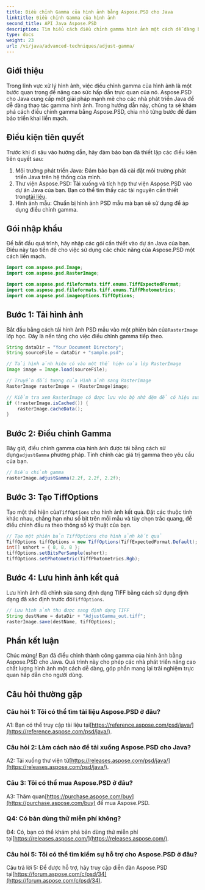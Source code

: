 ```yaml
---
title: Điều chỉnh Gamma của hình ảnh bằng Aspose.PSD cho Java
linktitle: Điều chỉnh Gamma của hình ảnh
second_title: API Java Aspose.PSD
description: Tìm hiểu cách điều chỉnh gamma hình ảnh một cách dễ dàng bằng Aspose.PSD cho Java. Thực hiện theo hướng dẫn từng bước của chúng tôi để có kết quả tối ưu.
type: docs
weight: 23
url: /vi/java/advanced-techniques/adjust-gamma/
---
```

## Giới thiệu

Trong lĩnh vực xử lý hình ảnh, việc điều chỉnh gamma của hình ảnh là một bước quan trọng để nâng cao sức hấp dẫn trực quan của nó. Aspose.PSD cho Java cung cấp một giải pháp mạnh mẽ cho các nhà phát triển Java để dễ dàng thao tác gamma hình ảnh. Trong hướng dẫn này, chúng ta sẽ khám phá cách điều chỉnh gamma bằng Aspose.PSD, chia nhỏ từng bước để đảm bảo triển khai liền mạch.

## Điều kiện tiên quyết

Trước khi đi sâu vào hướng dẫn, hãy đảm bảo bạn đã thiết lập các điều kiện tiên quyết sau:

1. Môi trường phát triển Java: Đảm bảo bạn đã cài đặt môi trường phát triển Java trên hệ thống của mình.
2.  Thư viện Aspose.PSD: Tải xuống và tích hợp thư viện Aspose.PSD vào dự án Java của bạn. Bạn có thể tìm thấy các tài nguyên cần thiết trong[tài liệu](https://reference.aspose.com/psd/java/).
3. Hình ảnh mẫu: Chuẩn bị hình ảnh PSD mẫu mà bạn sẽ sử dụng để áp dụng điều chỉnh gamma.

## Gói nhập khẩu

Để bắt đầu quá trình, hãy nhập các gói cần thiết vào dự án Java của bạn. Điều này tạo tiền đề cho việc sử dụng các chức năng của Aspose.PSD một cách liền mạch.

```java
import com.aspose.psd.Image;
import com.aspose.psd.RasterImage;

import com.aspose.psd.fileformats.tiff.enums.TiffExpectedFormat;
import com.aspose.psd.fileformats.tiff.enums.TiffPhotometrics;
import com.aspose.psd.imageoptions.TiffOptions;
```

## Bước 1: Tải hình ảnh

 Bắt đầu bằng cách tải hình ảnh PSD mẫu vào một phiên bản của`RasterImage` lớp học. Đây là nền tảng cho việc điều chỉnh gamma tiếp theo.

```java
String dataDir = "Your Document Directory";
String sourceFile = dataDir + "sample.psd";

// Tải hình ảnh hiện có vào một thể hiện của lớp RasterImage
Image image = Image.load(sourceFile);

// Truyền đối tượng của Hình ảnh sang RasterImage
RasterImage rasterImage = (RasterImage)image;

// Kiểm tra xem RasterImage có được lưu vào bộ nhớ đệm để có hiệu suất tốt hơn không
if (!rasterImage.isCached()) {
    rasterImage.cacheData();
}
```

## Bước 2: Điều chỉnh Gamma

 Bây giờ, điều chỉnh gamma của hình ảnh được tải bằng cách sử dụng`adjustGamma` phương pháp. Tinh chỉnh các giá trị gamma theo yêu cầu của bạn.

```java
// Điều chỉnh gamma
rasterImage.adjustGamma(2.2f, 2.2f, 2.2f);
```

## Bước 3: Tạo TiffOptions

 Tạo một thể hiện của`TiffOptions` cho hình ảnh kết quả. Đặt các thuộc tính khác nhau, chẳng hạn như số bit trên mỗi mẫu và tùy chọn trắc quang, để điều chỉnh đầu ra theo thông số kỹ thuật của bạn.

```java
// Tạo một phiên bản TiffOptions cho hình ảnh kết quả
TiffOptions tiffOptions = new TiffOptions(TiffExpectedFormat.Default);
int[] ushort = { 8, 8, 8 };
tiffOptions.setBitsPerSample(ushort);
tiffOptions.setPhotometric(TiffPhotometrics.Rgb);
```

## Bước 4: Lưu hình ảnh kết quả

 Lưu hình ảnh đã chỉnh sửa sang định dạng TIFF bằng cách sử dụng định dạng đã xác định trước đó`TiffOptions`.

```java
// Lưu hình ảnh thu được sang định dạng TIFF
String destName = dataDir + "AdjustGamma_out.tiff";
rasterImage.save(destName, tiffOptions);
```

## Phần kết luận

Chúc mừng! Bạn đã điều chỉnh thành công gamma của hình ảnh bằng Aspose.PSD cho Java. Quá trình này cho phép các nhà phát triển nâng cao chất lượng hình ảnh một cách dễ dàng, góp phần mang lại trải nghiệm trực quan hấp dẫn cho người dùng.

## Câu hỏi thường gặp

### Câu hỏi 1: Tôi có thể tìm tài liệu Aspose.PSD ở đâu?

 A1: Bạn có thể truy cập tài liệu tại[https://reference.aspose.com/psd/java/](https://reference.aspose.com/psd/java/).

### Câu hỏi 2: Làm cách nào để tải xuống Aspose.PSD cho Java?

 A2: Tải xuống thư viện từ[https://releases.aspose.com/psd/java/](https://releases.aspose.com/psd/java/).

### Câu 3: Tôi có thể mua Aspose.PSD ở đâu?

 A3: Thăm quan[https://purchase.aspose.com/buy](https://purchase.aspose.com/buy) để mua Aspose.PSD.

### Q4: Có bản dùng thử miễn phí không?

 Đ4: Có, bạn có thể khám phá bản dùng thử miễn phí tại[https://releases.aspose.com/](https://releases.aspose.com/).

### Câu hỏi 5: Tôi có thể tìm kiếm sự hỗ trợ cho Aspose.PSD ở đâu?

 Câu trả lời 5: Để được hỗ trợ, hãy truy cập diễn đàn Aspose.PSD tại[https://forum.aspose.com/c/psd/34](https://forum.aspose.com/c/psd/34).